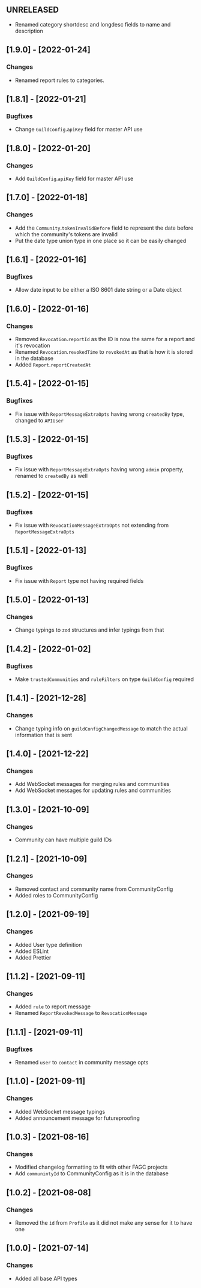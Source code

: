 ## UNRELEASED

-   Renamed category shortdesc and longdesc fields to name and description

## [1.9.0] - [2022-01-24]

### Changes

-   Renamed report rules to categories.

## [1.8.1] - [2022-01-21]

### Bugfixes

-	 Change `GuildConfig`.`apiKey` field for master API use

## [1.8.0] - [2022-01-20]

### Changes

-	 Add `GuildConfig`.`apiKey` field for master API use

## [1.7.0] - [2022-01-18]

### Changes

-	Add the `Community`.`tokenInvalidBefore` field to represent the date before which the community's tokens are invalid
-	Put the date type union type in one place so it can be easily changed

## [1.6.1] - [2022-01-16]

### Bugfixes

-	Allow date input to be either a ISO 8601 date string or a Date object

## [1.6.0] - [2022-01-16]

### Changes

-	Removed `Revocation`.`reportId` as the ID is now the same for a report and it's revocation
-	Renamed `Revocation`.`revokedTime` to `revokedAt` as that is how it is stored in the database
-	Added `Report`.`reportCreatedAt`

## [1.5.4] - [2022-01-15]

### Bugfixes

-	Fix issue with `ReportMessageExtraOpts` having wrong `createdBy` type, changed to `APIUser`

## [1.5.3] - [2022-01-15]

### Bugfixes

-	Fix issue with `ReportMessageExtraOpts` having wrong `admin` property, renamed to `createdBy` as well

## [1.5.2] - [2022-01-15]

### Bugfixes

-	Fix issue with `RevocationMessageExtraOpts` not extending from `ReportMessageExtraOpts`

## [1.5.1] - [2022-01-13]

### Bugfixes

-	Fix issue with `Report` type not having required fields

## [1.5.0] - [2022-01-13]

### Changes
-	Change typings to `zod` structures and infer typings from that

## [1.4.2] - [2022-01-02]

### Bugfixes

-	Make `trustedCommunities` and `ruleFilters` on type `GuildConfig` required

## [1.4.1] - [2021-12-28]

### Changes

-	Change typing info on `guildConfigChangedMessage` to match the actual information that is sent

## [1.4.0] - [2021-12-22]

### Changes

-	Add WebSocket messages for merging rules and communities
-	Add WebSocket messages for updating rules and communities

## [1.3.0] - [2021-10-09]

### Changes

-   Community can have multiple guild IDs

## [1.2.1] - [2021-10-09]

### Changes

-   Removed contact and community name from CommunityConfig
-   Added roles to CommunityConfig

## [1.2.0] - [2021-09-19]

### Changes

-   Added User type definition
-   Added ESLint
-   Added Prettier

## [1.1.2] - [2021-09-11]

### Changes

-   Added `rule` to report message
-   Renamed `ReportRevokedMessage` to `RevocationMessage`

## [1.1.1] - [2021-09-11]

### Bugfixes

-   Renamed `user` to `contact` in community message opts

## [1.1.0] - [2021-09-11]

### Changes

-   Added WebSocket message typings
-   Added announcement message for futureproofing

## [1.0.3] - [2021-08-16]

### Changes

-   Modified changelog formatting to fit with other FAGC projects
-   Add `communintyId` to CommunityConfig as it is in the database

## [1.0.2] - [2021-08-08]

### Changes

-   Removed the `id` from `Profile` as it did not make any sense for it to have one

## [1.0.0] - [2021-07-14]

### Changes

-   Added all base API types

